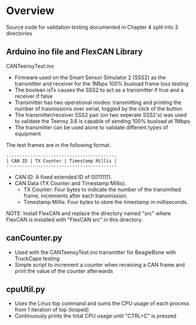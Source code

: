 # Overview

Source code for validation testing documented in Chapter 4 split into 3 directories

## Arduino ino file and FlexCAN Library

CANTeensyTest.ino

- Firmware used on the Smart Sensor Simulator 2 (SSS2) as the transmitter and receiver for the 1Mbps 100% busload frame loss testing
- The boolean isTx causes the SSS2 to act as a transmitter if true and a receiver if false
- Transmitter has two operational modes: transmitting and printing the number of trasmissions over serial, toggled by the click of the button
- The transmitter/receiver SSS2 pair (on two seperate SSS2's) was used to validate the Teensy 3.6 is capable of sending 100% busload at 1Mbps
- The transmitter can be used alone to validate different types of equipment

The test frames are in the following format.

    ------------------------------------------
    | CAN ID | TX Counter | Timestamp Millis |
    ------------------------------------------

* CAN ID: A fixed extended ID of 00111111.
* CAN Data (TX Counter and Timestamp Millis).
	- TX Counter: Four bytes to indicate the number of the transmitted frame, increments after each transmission.
	- Timestamp Millis: Four bytes to store the timestamp in milliseconds.


NOTE: Install FlexCAN and replace the directory named "src" where FlexCAN is installed with "FlexCAN src" in this directory.

## canCounter.py

- Used with the CANTeensyTest.ino transmitter for BeagleBone with TruckCape testing
- Simple script to increment a counter when receiving a CAN frame and print the value of the counter afterwards

## cpuUtil.py

- Uses the Linux top command and sums the CPU usage of each process from 1 iteration of top (looped)
- Continuously prints the total CPU usage until "CTRL+C" is pressed